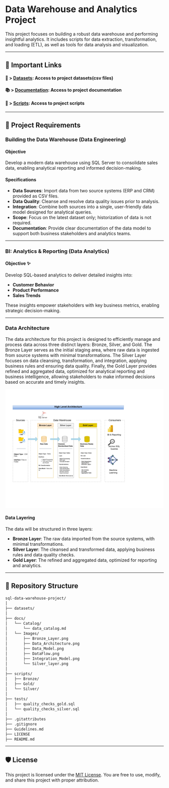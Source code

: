 # Data Warehouse and Analytics Project 

This project focuses on building a robust data warehouse and performing insightful analytics. It includes scripts for data extraction, transformation, and loading (ETL), as well as tools for data analysis and visualization.

---

## 🔗 Important Links

#### 📂 > [Datasets](datasets): Access to project datasets(csv files)

#### 📚 > [Documentation](docs): Access to project documentation

#### 📜 > [Scripts](scripts): Access to project scripts

---


## 🚀 Project Requirements

### Building the Data Warehouse (Data Engineering)

#### Objective
Develop a modern data warehouse using SQL Server to consolidate sales data, enabling analytical reporting and informed decision-making.

#### Specifications
*   **Data Sources**: Import data from two source systems (ERP and CRM) provided as CSV files.
*   **Data Quality**: Cleanse and resolve data quality issues prior to analysis.
*   **Integration**: Combine both sources into a single, user-friendly data model designed for analytical queries.
*   **Scope**: Focus on the latest dataset only; historization of data is not required.
*   **Documentation**: Provide clear documentation of the data model to support both business stakeholders and analytics teams.

---

### BI: Analytics & Reporting (Data Analytics)

#### Objective ✨
Develop SQL-based analytics to deliver detailed insights into:
*   **Customer Behavior**
*   **Product Performance**
*   **Sales Trends**

These insights empower stakeholders with key business metrics, enabling strategic decision-making.

---

### Data Architecture
The data architecture for this project is designed to efficiently manage and process data across three distinct layers: Bronze, Silver, and Gold. The Bronze Layer serves as the initial staging area, where raw data is ingested from source systems with minimal transformations. The Silver Layer focuses on data cleansing, transformation, and integration, applying business rules and ensuring data quality. Finally, the Gold Layer provides refined and aggregated data, optimized for analytical reporting and business intelligence, allowing stakeholders to make informed decisions based on accurate and timely insights.

![Data Architecture](docs/Images/Data_Architecture.png)

#### Data Layering
The data will be structured in three layers:
*   **Bronze Layer**: The raw data imported from the source systems, with minimal transformations.
*   **Silver Layer**: The cleansed and transformed data, applying business rules and data quality checks.
*   **Gold Layer**: The refined and aggregated data, optimized for reporting and analytics.

---

## 📁 Repository Structure

```
sql-data-warehouse-project/
│
├── datasets/
│
├── docs/
│   └── Catalog/
│       └── data_catalog.md
│   └── Images/
│       ├── Bronze_Layer.png
│       ├── Data_Architecture.png
│       ├── Data_Model.png
│       ├── DataFlow.png
│       ├── Integration_Model.png
│       └── Silver_layer.png
│
├── scripts/
│   ├── Bronze/
│   ├── Gold/
│   └── Silver/
│
├── tests/
│   ├── quality_checks_gold.sql
│   └── quality_checks_silver.sql
│
├── .gitattributes
├── .gitignore
├── Guidelines.md
├── LICENSE
├── README.md
```


---

## 🛡️ License

This project is licensed under the [MIT License](LICENSE). You are free to use, modify, and share this project with proper attribution.
